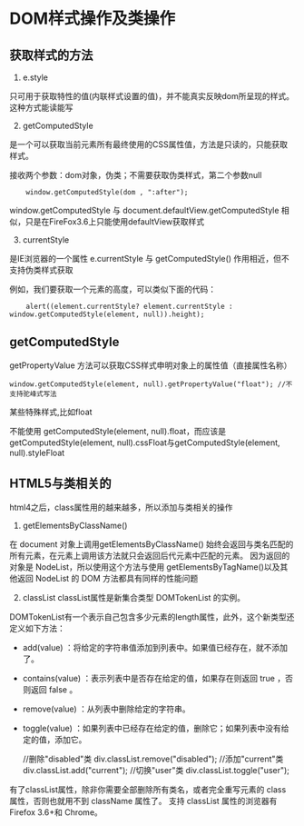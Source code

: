 # DOM样式操作及类操作

## 获取样式的方法
 1. e.style

  只可用于获取特性的值(内联样式设置的值)，并不能真实反映dom所呈现的样式。这种方式能读能写

 2. getComputedStyle  

 是一个可以获取当前元素所有最终使用的CSS属性值，方法是只读的，只能获取样式。

   接收两个参数：dom对象，伪类；不需要获取伪类样式，第二个参数null

    	window.getComputedStyle(dom , ":after");

   window.getComputedStyle 与 document.defaultView.getComputedStyle 相似，只是在FireFox3.6上只能使用defaultView获取样式

 3. currentStyle

 是IE浏览器的一个属性 e.currentStyle 与 getComputedStyle() 作用相近，但不支持伪类样式获取

 例如，我们要获取一个元素的高度，可以类似下面的代码：

        alert((element.currentStyle? element.currentStyle : window.getComputedStyle(element, null)).height);


## getComputedStyle
   getPropertyValue 方法可以获取CSS样式申明对象上的属性值（直接属性名称）

    window.getComputedStyle(element, null).getPropertyValue("float"); //不支持驼峰式写法

某些特殊样式,比如float

   不能使用 getComputedStyle(element, null).float，而应该是getComputedStyle(element, null).cssFloat与getComputedStyle(element, null).styleFloat


## HTML5与类相关的
html4之后，class属性用的越来越多，所以添加与类相关的操作

1. getElementsByClassName()

 在 document 对象上调用getElementsByClassName() 始终会返回与类名匹配的所有元素，在元素上调用该方法就只会返回后代元素中匹配的元素。
因为返回的对象是 NodeList，所以使用这个方法与使用 getElementsByTagName()以及其他返回 NodeList 的 DOM 方法都具有同样的性能问题

2. classList
 classList属性是新集合类型 DOMTokenList 的实例。

 DOMTokenList有一个表示自己包含多少元素的length属性，此外，这个新类型还定义如下方法：
 * add(value) ：将给定的字符串值添加到列表中。如果值已经存在，就不添加了。
 * contains(value) ：表示列表中是否存在给定的值，如果存在则返回 true ，否则返回 false 。
 * remove(value) ：从列表中删除给定的字符串。
 * toggle(value) ：如果列表中已经存在给定的值，删除它；如果列表中没有给定的值，添加它。

     //删除"disabled"类
     div.classList.remove("disabled");
     //添加"current"类
     div.classList.add("current");
     //切换"user"类
     div.classList.toggle("user");

有了classList属性，除非你需要全部删除所有类名，或者完全重写元素的 class 属性，否则也就用不到 className 属性了。
支持 classList 属性的浏览器有 Firefox 3.6+和 Chrome。
